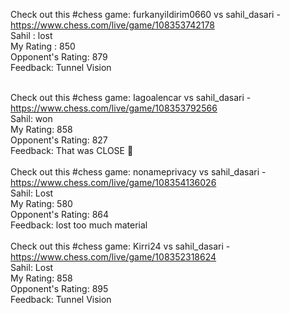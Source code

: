 Check out this #chess game: furkanyildirim0660 vs sahil_dasari - https://www.chess.com/live/game/108353742178
<br/>
Sahil : lost
<br/>
My Rating : 850
<br/>
Opponent's Rating: 879
<br/>
Feedback: Tunnel Vision
<br/>
<br/>

Check out this #chess game: Iagoalencar vs sahil_dasari - https://www.chess.com/live/game/108353792566
<br/>
Sahil: won
<br/>
My Rating: 858
<br/>
Opponent's Rating: 827
<br/>
Feedback: That was CLOSE 🫣
<br/>
<br/>
Check out this #chess game: nonameprivacy vs sahil_dasari - https://www.chess.com/live/game/108354136026
<br/>
Sahil: Lost
<br/>
My Rating: 580
<br/>
Opponent's Rating: 864
<br/>
Feedback: lost too much material
<br/>
<br/>
Check out this #chess game: Kirri24 vs sahil_dasari - https://www.chess.com/live/game/108352318624
<br/>
Sahil: Lost
<br/>
My Rating: 858
<br/>
Opponent's Rating: 895
<br/>
Feedback: Tunnel Vision


